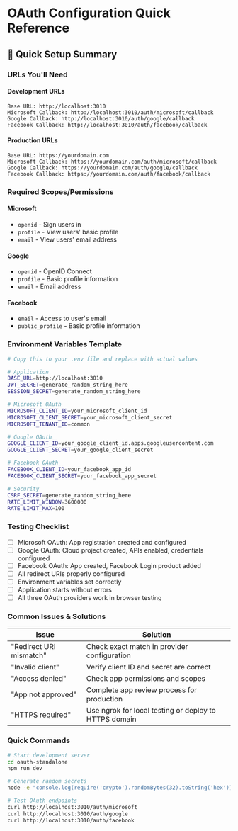 # OAuth Configuration Quick Reference

## 🚀 **Quick Setup Summary**

### **URLs You'll Need**

#### **Development URLs**
```
Base URL: http://localhost:3010
Microsoft Callback: http://localhost:3010/auth/microsoft/callback
Google Callback: http://localhost:3010/auth/google/callback
Facebook Callback: http://localhost:3010/auth/facebook/callback
```

#### **Production URLs**
```
Base URL: https://yourdomain.com
Microsoft Callback: https://yourdomain.com/auth/microsoft/callback
Google Callback: https://yourdomain.com/auth/google/callback
Facebook Callback: https://yourdomain.com/auth/facebook/callback
```

### **Required Scopes/Permissions**

#### **Microsoft**
- `openid` - Sign users in
- `profile` - View users' basic profile
- `email` - View users' email address

#### **Google**
- `openid` - OpenID Connect
- `profile` - Basic profile information
- `email` - Email address

#### **Facebook**
- `email` - Access to user's email
- `public_profile` - Basic profile information

### **Environment Variables Template**

```bash
# Copy this to your .env file and replace with actual values

# Application
BASE_URL=http://localhost:3010
JWT_SECRET=generate_random_string_here
SESSION_SECRET=generate_random_string_here

# Microsoft OAuth
MICROSOFT_CLIENT_ID=your_microsoft_client_id
MICROSOFT_CLIENT_SECRET=your_microsoft_client_secret
MICROSOFT_TENANT_ID=common

# Google OAuth  
GOOGLE_CLIENT_ID=your_google_client_id.apps.googleusercontent.com
GOOGLE_CLIENT_SECRET=your_google_client_secret

# Facebook OAuth
FACEBOOK_CLIENT_ID=your_facebook_app_id
FACEBOOK_CLIENT_SECRET=your_facebook_app_secret

# Security
CSRF_SECRET=generate_random_string_here
RATE_LIMIT_WINDOW=3600000
RATE_LIMIT_MAX=100
```

### **Testing Checklist**

- [ ] Microsoft OAuth: App registration created and configured
- [ ] Google OAuth: Cloud project created, APIs enabled, credentials configured
- [ ] Facebook OAuth: App created, Facebook Login product added
- [ ] All redirect URIs properly configured
- [ ] Environment variables set correctly
- [ ] Application starts without errors
- [ ] All three OAuth providers work in browser testing

### **Common Issues & Solutions**

| Issue | Solution |
|-------|----------|
| "Redirect URI mismatch" | Check exact match in provider configuration |
| "Invalid client" | Verify client ID and secret are correct |
| "Access denied" | Check app permissions and scopes |
| "App not approved" | Complete app review process for production |
| "HTTPS required" | Use ngrok for local testing or deploy to HTTPS domain |

### **Quick Commands**

```bash
# Start development server
cd oauth-standalone
npm run dev

# Generate random secrets
node -e "console.log(require('crypto').randomBytes(32).toString('hex'))"

# Test OAuth endpoints
curl http://localhost:3010/auth/microsoft
curl http://localhost:3010/auth/google  
curl http://localhost:3010/auth/facebook
```

